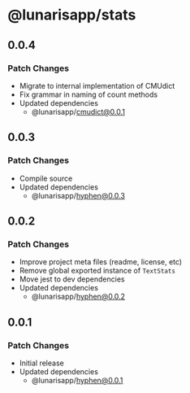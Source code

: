 # @lunarisapp/stats

## 0.0.4

### Patch Changes

- Migrate to internal implementation of CMUdict
- Fix grammar in naming of count methods
- Updated dependencies
  - @lunarisapp/cmudict@0.0.1

## 0.0.3

### Patch Changes

- Compile source
- Updated dependencies
  - @lunarisapp/hyphen@0.0.3

## 0.0.2

### Patch Changes

- Improve project meta files (readme, license, etc)
- Remove global exported instance of `TextStats`
- Move jest to dev dependencies
- Updated dependencies
  - @lunarisapp/hyphen@0.0.2

## 0.0.1

### Patch Changes

- Initial release
- Updated dependencies
  - @lunarisapp/hyphen@0.0.1
